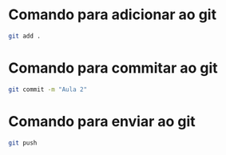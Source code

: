 # Comando para adicionar ao git

```bash
git add .
```

# Comando para commitar ao git

```bash
git commit -m "Aula 2"
```

# Comando para enviar ao git

```bash
git push
```